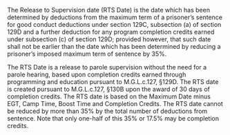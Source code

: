 The Release to Supervision date (RTS Date) is the date which has been determined by deductions from the maximum term of a prisoner’s sentence for good conduct deductions under section 129C, subsection (a) of section 129D and a further deduction for any program completion credits earned under subsection (c) of section 129D; provided however, that such date shall not be earlier than the date which has been determined by reducing a prisoner’s imposed maximum term of sentence by 35%.

The RTS Date is a release to parole supervision without the need for a parole hearing, based upon completion credits earned through programming and education pursuant to M.G.L.c.127, §129D. The RTS date is created pursuant to M.G.L.c.127, §130B upon the award of 30 days of completion credits. The RTS date is based on the Maximum Date minus EGT, Camp Time, Boost Time and Completion Credits. The RTS date cannot be reduced by more than 35% by the total number of deductions from sentence. Note that only one-half of this 35% or 17.5% may be completion credits.
